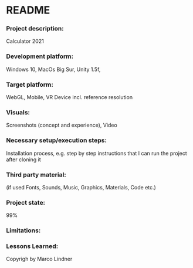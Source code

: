 # README

### Project description: 
Calculator 2021

### Development platform: 
Windows 10, MacOs Big Sur, Unity 1.5f,

### Target platform: 
WebGL, Mobile, VR Device incl. reference resolution 

### Visuals: 
Screenshots (concept and experience), Video

### Necessary setup/execution steps: 
Installation process, e.g. step by step instructions that I can run the project after cloning it

### Third party material: 
(if used Fonts, Sounds, Music, Graphics, Materials, Code etc.)

### Project state: 
99%

### Limitations: 

### Lessons Learned: 

Copyrigh by Marco Lindner